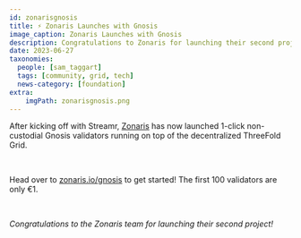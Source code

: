 ```yaml
---
id: zonarisgnosis
title: ⚡ Zonaris Launches with Gnosis
image_caption: Zonaris Launches with Gnosis
description: Congratulations to Zonaris for launching their second project, now live with Gnosis validators!
date: 2023-06-27
taxonomies:
  people: [sam_taggart]
  tags: [community, grid, tech]
  news-category: [foundation]
extra:
    imgPath: zonarisgnosis.png
---
```


After kicking off with Streamr, [Zonaris](https://zonaris.io/) has now launched 1-click non-custodial Gnosis validators running on top of the decentralized ThreeFold Grid.

<br/>

Head over to [zonaris.io/gnosis](https://www.zonaris.io/gnosis) to get started! The first 100 validators are only €1.

<br/>

*Congratulations to the Zonaris team for launching their second project!*